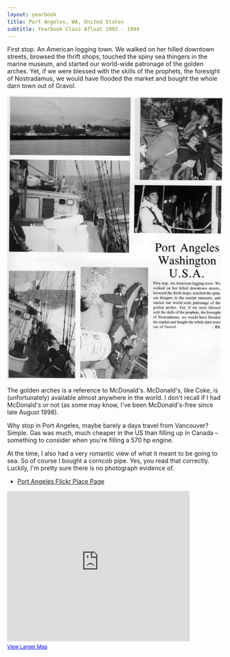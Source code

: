 ```yaml
---
layout: yearbook
title: Port Angeles, WA, United States
subtitle: Yearbook Class Afloat 1993 - 1994
---
```


First stop. An American logging town. We walked on her hilled downtown streets, browsed the thrift shops, touched the spiny sea thingers in the marine museum, and started our world-wide patronage of the golden arches. Yet, if we were blessed with the skills of the prophets, the foresight of Nostradamus, we would have flooded the market and bought the whole darn town out of Gravol.

<img src="/classafloat/images/yearbook/03_port_angeles_washington.jpg" alt="Class Afloat Yearbook 93-94 - 3 - Port Angeles, Washington" />

<div id="commentary">

The golden arches is a reference to McDonald's. McDonald's, like Coke, is (unfortunately) available almost anywhere in the world. I don't recall if I had McDonald's or not (as some may know, I've been McDonald's-free since late August 1998).

Why stop in Port Angeles, maybe barely a days travel from Vancouver? Simple. Gas was much, much cheaper in the US than filling up in Canada – something to consider when you're filling a 570 hp engine.

At the time, I also had a very romantic view of what it meant to be going to sea. So of course I bought a corncob pipe. Yes, you read that correctly. Luckily, I'm pretty sure there is no photograph evidence of.

</div>

* [Port Angeles Flickr Place Page](http://www.flickr.com/places//United+States/Washington/Port+Angeles)

<iframe width="425" height="350" frameborder="0" scrolling="no" marginheight="0" marginwidth="0" src="http://maps.google.com/maps?f=q&amp;source=s_q&amp;hl=en&amp;geocode=&amp;q=Port+Angeles,+WA,+United+States&amp;aq=0&amp;sll=49.278484,-123.071212&amp;sspn=0.010555,0.018196&amp;vpsrc=0&amp;ie=UTF8&amp;hq=&amp;hnear=Port+Angeles,+Clallam,+Washington&amp;t=m&amp;z=12&amp;ll=48.118146,-123.430741&amp;output=embed"></iframe><br /><small><a href="http://maps.google.com/maps?f=q&amp;source=embed&amp;hl=en&amp;geocode=&amp;q=Port+Angeles,+WA,+United+States&amp;aq=0&amp;sll=49.278484,-123.071212&amp;sspn=0.010555,0.018196&amp;vpsrc=0&amp;ie=UTF8&amp;hq=&amp;hnear=Port+Angeles,+Clallam,+Washington&amp;t=m&amp;z=12&amp;ll=48.118146,-123.430741" style="color:#0000FF;text-align:left">View Larger Map</a></small>
